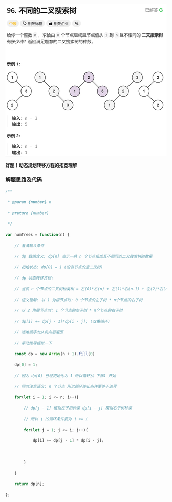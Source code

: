 
![Pasted image 20250110220234](https://raw.githubusercontent.com/SimonWuZY/MarkdownPics/main/imgs/Pasted%20image%2020250110220234.png)

**好题！动态规划转移方程的拓宽理解**

### 解题思路及代码

```js
/**

 * @param {number} n

 * @return {number}

 */

var numTrees = function(n) {

    // 看清输入条件

    // dp 数组含义: dp[n] 表示一共 n 个节点组成互不相同的二叉搜索树的数量

    // 初始状态: dp[0] = 1 (没有节点的空二叉树)

    // dp 状态转移方程:

    // 当前 n 个节点的二叉树种类树 = 左(0)*右(n) + 左(1)*右(n-1) + 左(2)*右(n-2) + …… + 左(n)*右(0)

    // 语义理解: 以 1 为根节点时: 0 个节点的左子树 * n个节点的右子树

    // 以 2 为根节点时: 1 个节点的左子树 * n个节点的右子树

    // dp[i] += dp[j - 1]*dp[i - j]; (双重循环)

    // 递推顺序为从前向后遍历

    // 手动推导模拟一下

    const dp = new Array(n + 1).fill(0)

    dp[0] = 1;

    // 因为 dp[0] 已经初始化为 1 所以循环从 下标1 开始

    // 同时注意语义: n 个节点 所以循环终止条件要等于边界

    for(let i = 1; i <= n; i++){

        // dp[j - 1] 模拟左子树种类 dp[i - j] 模拟右子树种类

        // 所以 j 的循环条件要为 j <= i

        for(let j = 1; j <= i; j++){

            dp[i] += dp[j - 1] * dp[i - j];

  

        }

    }

    return dp[n];

};
```